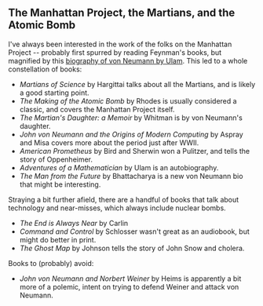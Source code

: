 ## The Manhattan Project, the Martians, and the Atomic Bomb

I've always been interested in the work of the folks on the Manhattan Project
-- probably first spurred by reading Feynman's books, but magnified by this
[biography of von Neumann by
Ulam](https://www.ams.org/journals/bull/1958-64-03/S0002-9904-1958-10189-5/S0002-9904-1958-10189-5.pdf).
This led to a whole constellation of books:

* _Martians of Science_ by Hargittai talks about all the Martians, and is
  likely a good starting point.
* _The Making of the Atomic Bomb_ by Rhodes is usually considered a classic,
  and covers the Manhattan Project itself.
* _The Martian's Daughter: a Memoir_ by Whitman is by von Neumann's daughter.
* _John von Neumann and the Origins of Modern Computing_ by Aspray and Misa
  covers more about the period just after WWII.
* _American Prometheus_ by Bird and Sherwin won a Pulitzer, and tells the
  story of Oppenheimer.
* _Adventures of a Mathematician_ by Ulam is an autobiography.
* _The Man from the Future_ by Bhattacharya is a new von Neumann bio that
  might be interesting.

Straying a bit further afield, there are a handful of books that talk about
technology and near-misses, which always include nuclear bombs.

* _The End is Always Near_ by Carlin 
* _Command and Control_ by Schlosser wasn't great as an audiobook, but might
  do better in print.
* _The Ghost Map_ by Johnson tells the story of John Snow and cholera.

Books to (probably) avoid:
  
* _John von Neumann and Norbert Weiner_ by Heims is apparently a bit more of a
  polemic, intent on trying to defend Weiner and attack von Neumann.
